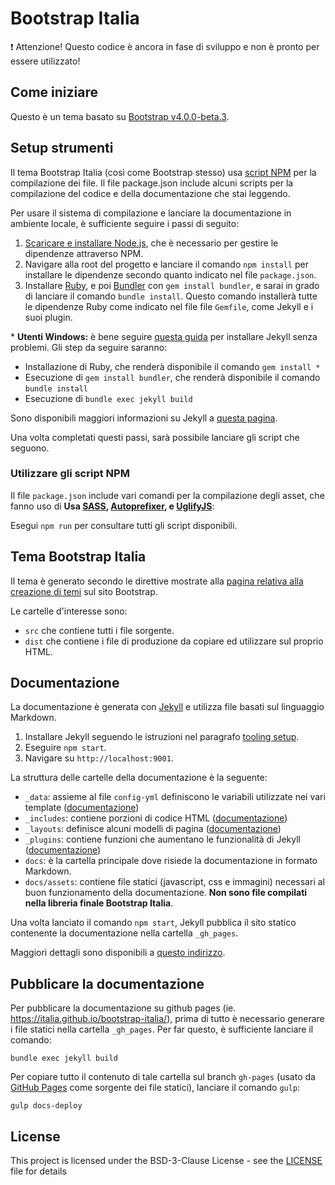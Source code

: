 # Bootstrap Italia

:exclamation: Attenzione! Questo codice è ancora in fase di sviluppo e non è pronto per essere utilizzato!

## Come iniziare

Questo è un tema basato su [Bootstrap v4.0.0-beta.3](https://getbootstrap.com/docs/4.0/getting-started/introduction/).

## Setup strumenti

Il tema Bootstrap Italia (così come Bootstrap stesso) usa [script NPM](https://docs.npmjs.com/misc/scripts) per la compilazione dei file. Il file package.json include alcuni scripts per la compilazione del codice e della documentazione che stai leggendo.

Per usare il sistema di compilazione e lanciare la documentazione in ambiente locale, è sufficiente seguire i passi di seguito:

1. [Scaricare e installare Node.js](https://nodejs.org/download/), che è necessario per gestire le dipendenze attraverso NPM.
2. Navigare alla root del progetto e lanciare il comando `npm install` per installare le dipendenze secondo quanto indicato nel file `package.json`.
3. Installare [Ruby][install-ruby], e poi [Bundler][gembundler] con `gem install bundler`, e sarai in grado di lanciare il comando `bundle install`. Questo comando installerà tutte le dipendenze Ruby come indicato nel file file `Gemfile`, come Jekyll e i suoi plugin.

\* **Utenti Windows:** è bene seguire [questa guida][jekyll-windows] per installare Jekyll senza problemi. Gli step da seguire saranno:
- Installazione di Ruby, che renderà disponibile il comando `gem install *`
- Esecuzione di `gem install bundler`, che renderà disponibile il comando `bundle install`
- Esecuzione di `bundle exec jekyll build`
  
Sono disponibili maggiori informazioni su Jekyll a [questa pagina][jekyll].

Una volta completati questi passi, sarà possibile lanciare gli script che seguono.

### Utilizzare gli script NPM

Il file `package.json` include vari comandi per la compilazione degli asset, che fanno uso di  **Usa [SASS][sass], [Autoprefixer][autoprefixer], e [UglifyJS][uglify]**:

Esegui `npm run` per consultare tutti gli script disponibili.

## Tema Bootstrap Italia

Il tema è generato secondo le direttive mostrate alla [pagina relativa alla creazione di temi](https://getbootstrap.com/docs/4.0/getting-started/theming/) sul sito Bootstrap.

Le cartelle d'interesse sono:

- `src` che contiene tutti i file sorgente.
- `dist` che contiene i file di produzione da copiare ed utilizzare sul proprio HTML.

## Documentazione

La documentazione è generata con [Jekyll][jekyll] e utilizza file basati sul linguaggio Markdown.

1. Installare Jekyll seguendo le istruzioni nel paragrafo [tooling setup](#tooling-setup).
2. Eseguire `npm start`.
3. Navigare su `http://localhost:9001`.

La struttura delle cartelle della documentazione è la seguente:

- `_data`: assieme al file `config-yml` definiscono le variabili utilizzate nei vari template ([documentazione][jekyll-data])
- `_includes`: contiene porzioni di codice HTML ([documentazione][jekyll-includes])
- `_layouts`: definisce alcuni modelli di pagina ([documentazione][jekyll-themes])
- `_plugins`: contiene funzioni che aumentano le funzionalità di Jekyll ([documentazione][jekyll-plugins])
- `docs`: è la cartella principale dove risiede la documentazione in formato Markdown.
- `docs/assets`: contiene file statici (javascript, css e immagini) necessari al buon funzionamento della documentazione. **Non sono file compilati nella libreria finale Bootstrap Italia**.

Una volta lanciato il comando `npm start`, Jekyll pubblica il sito statico contenente la documentazione nella cartella `_gh_pages`.

Maggiori dettagli sono disponibili a [questo indirizzo](https://italia.github.io/bootstrap-italia/docs/0.0.1/come-iniziare/introduzione/).

## Pubblicare la documentazione

Per pubblicare la documentazione su github pages (ie. https://italia.github.io/bootstrap-italia/), prima di tutto è necessario generare i file statici nella cartella `_gh_pages`. Per far questo, è sufficiente lanciare il comando:

`bundle exec jekyll build`

Per copiare tutto il contenuto di tale cartella sul branch `gh-pages` (usato da [GitHub Pages](https://pages.github.com/) come sorgente dei file statici), lanciare il comando `gulp`:

`gulp docs-deploy`


[autoprefixer]: https://github.com/postcss/autoprefixer
[uglify]: https://github.com/mishoo/UglifyJS2
[sass]: http://sass-lang.com/
[install-ruby]: https://www.ruby-lang.org/en/documentation/installation/
[gembundler]: https://bundler.io/
[jekyll]: https://jekyllrb.com/docs/home/
[jekyll-windows]: https://jekyllrb.com/docs/windows/#installation-via-rubyinstaller
[jekyll-data]: https://jekyllrb.com/docs/datafiles/
[jekyll-includes]: https://jekyllrb.com/docs/includes/
[jekyll-themes]: https://jekyllrb.com/docs/themes/
[jekyll-plugins]: https://jekyllrb.com/docs/plugins/

## License
  		  
This project is licensed under the BSD-3-Clause License - see the [LICENSE](LICENSE) file for details